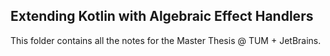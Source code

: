## Extending Kotlin with Algebraic Effect Handlers

This folder contains all the notes for the Master Thesis @ TUM + JetBrains.